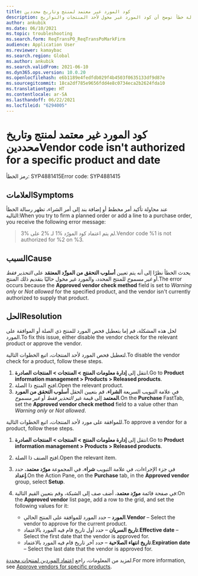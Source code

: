 ```yaml
---
title: كود المورد غير معتمد لمنتج وتاريخ محددين
description: عند محاولة تأكيد أمر مخطط أو إضافة بند إلى أمر شراء، فإنك تتلقى رسالة خطأ توضح أن كود المورد غير مخول لأحد المنتجات والتواريخ.
author: ankubik
ms.date: 06/10/2021
ms.topic: troubleshooting
ms.search.form: ReqTransPO_ReqTransPoMarkFirm
audience: Application User
ms.reviewer: kamaybac
ms.search.region: Global
ms.author: ankubik
ms.search.validFrom: 2021-06-10
ms.dyn365.ops.version: 10.0.20
ms.openlocfilehash: e6b1189e4fedfdb029f4b4503f0635133df9d87e
ms.sourcegitcommit: 18ca2df785e9656fdd4e8c0734eca2b2624fda10
ms.translationtype: HT
ms.contentlocale: ar-SA
ms.lasthandoff: 06/22/2021
ms.locfileid: "6294005"
---
```

# <a name="vendor-code-isnt-authorized-for-a-specific-product-and-date"></a><span data-ttu-id="a3156-103">كود المورد غير معتمد لمنتج وتاريخ محددين</span><span class="sxs-lookup"><span data-stu-id="a3156-103">Vendor code isn't authorized for a specific product and date</span></span>

<span data-ttu-id="a3156-104">رمز الخطأ: SYP4881415</span><span class="sxs-lookup"><span data-stu-id="a3156-104">Error code: SYP4881415</span></span>

## <a name="symptoms"></a><span data-ttu-id="a3156-105">العلامات</span><span class="sxs-lookup"><span data-stu-id="a3156-105">Symptoms</span></span>

<span data-ttu-id="a3156-106">عند محاولة تأكيد أمر مخطط أو إضافة بند إلى أمر الشراء، تظهر رسالة الخطأ التالية:</span><span class="sxs-lookup"><span data-stu-id="a3156-106">When you try to firm a planned order or add a line to a purchase order, you receive the following error message:</span></span>

> <span data-ttu-id="a3156-107">لم يتم اعتماد كود المورّد  %1 لـ %2 على %3.</span><span class="sxs-lookup"><span data-stu-id="a3156-107">Vendor code %1 is not authorized for %2 on %3.</span></span>

## <a name="cause"></a><span data-ttu-id="a3156-108">السبب</span><span class="sxs-lookup"><span data-stu-id="a3156-108">Cause</span></span>

<span data-ttu-id="a3156-109">يحدث الخطأ نظرًا إلى أنه يتم تعيين **أسلوب التحقق من المورِّد المعتمَد** على *التحذير فقط* أو *غير مسموح* للمنتج المحدد، والمورد غير مخول حاليًا بتقديم ذلك المنتج.</span><span class="sxs-lookup"><span data-stu-id="a3156-109">The error occurs because the **Approved vendor check method** field is set to *Warning only* or *Not allowed* for the specified product, and the vendor isn't currently authorized to supply that product.</span></span>

## <a name="resolution"></a><span data-ttu-id="a3156-110">الحل</span><span class="sxs-lookup"><span data-stu-id="a3156-110">Resolution</span></span>

<span data-ttu-id="a3156-111">لحل هذه المشكلة، قم إما بتعطيل فحص المورد للمنتج ذي الصلة أو الموافقة على المورد.</span><span class="sxs-lookup"><span data-stu-id="a3156-111">To fix this issue, either disable the vendor check for the relevant product or approve the vendor.</span></span>

<span data-ttu-id="a3156-112">لتعطيل فحص المورد لأحد المنتجات، اتبع الخطوات التالية.</span><span class="sxs-lookup"><span data-stu-id="a3156-112">To disable the vendor check for a product, follow these steps.</span></span>

1. <span data-ttu-id="a3156-113">انتقل إلى **إدارة معلومات المنتج‬ \> المنتجات \> المنتجات الصادرة**.</span><span class="sxs-lookup"><span data-stu-id="a3156-113">Go to **Product information management \> Products \> Released products**.</span></span>
1. <span data-ttu-id="a3156-114">افتح المنتج ذا الصلة.</span><span class="sxs-lookup"><span data-stu-id="a3156-114">Open the relevant product.</span></span>
1. <span data-ttu-id="a3156-115">في علامة التبويب السريعة **الشراء**، قم بتعيين الحقل **أسلوب التحقق من المورد المعتمد** إلى قيمة غير *التحذير فقط* أو *غير مسموح*.</span><span class="sxs-lookup"><span data-stu-id="a3156-115">On the **Purchase** FastTab, set the **Approved vendor check method** field to a value other than *Warning only* or *Not allowed*.</span></span>

<span data-ttu-id="a3156-116">للموافقة على مورد لأحد المنتجات، اتبع الخطوات التالية.</span><span class="sxs-lookup"><span data-stu-id="a3156-116">To approve a vendor for a product, follow these steps.</span></span>

1. <span data-ttu-id="a3156-117">انتقل إلى **إدارة معلومات المنتج‬ \> المنتجات \> المنتجات الصادرة**.</span><span class="sxs-lookup"><span data-stu-id="a3156-117">Go to **Product information management \> Products \> Released products**.</span></span>
1. <span data-ttu-id="a3156-118">افتح الصنف ذا الصلة.</span><span class="sxs-lookup"><span data-stu-id="a3156-118">Open the relevant item.</span></span>
1. <span data-ttu-id="a3156-119">في جزء الإجراءات، في علامة التبويب **شراء**، في المجموعة **مورّد معتمد**، حدد **إعداد**.</span><span class="sxs-lookup"><span data-stu-id="a3156-119">On the Action Pane, on the **Purchase** tab, in the **Approved vendor** group, select **Setup**.</span></span>
1. <span data-ttu-id="a3156-120">في صفحة قائمة **مورّد معتمد**، أضف صف إلى الشبكة، وقم بتعيين القيم التالية:</span><span class="sxs-lookup"><span data-stu-id="a3156-120">On the **Approved vendor** list page, add a row to the grid, and set the following values for it:</span></span>

    - <span data-ttu-id="a3156-121">**المورد** – حدد المورد للموافقة على المنتج الحالي.</span><span class="sxs-lookup"><span data-stu-id="a3156-121">**Vendor** – Select the vendor to approve for the current product.</span></span>
    - <span data-ttu-id="a3156-122">**تاريخ السريان** – حدد أول تاريخ قام فيه المورد بالاعتماد.</span><span class="sxs-lookup"><span data-stu-id="a3156-122">**Effective date** – Select the first date that the vendor is approved for.</span></span>
    - <span data-ttu-id="a3156-123">**تاريخ انتهاء الصلاحية** – حدد آخر تاريخ قام فيه المورد بالاعتماد.</span><span class="sxs-lookup"><span data-stu-id="a3156-123">**Expiration date** – Select the last date that the vendor is approved for.</span></span>

<span data-ttu-id="a3156-124">لمزيد من المعلومات، راجع [اعتماد الموردين لمنتجات محددة](/dynamics365/supply-chain/procurement/tasks/approve-vendors-specific-products.md).</span><span class="sxs-lookup"><span data-stu-id="a3156-124">For more information, see [Approve vendors for specific products](/dynamics365/supply-chain/procurement/tasks/approve-vendors-specific-products.md).</span></span>
